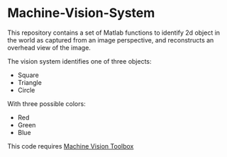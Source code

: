 # Machine-Vision-System

This repository contains a set of Matlab functions to identify 2d object in the world as captured from an image perspective, and reconstructs an overhead view of the image.

The vision system identifies one of three objects:

* Square
* Triangle
* Circle

With three possible colors:

* Red
* Green
* Blue

This code requires [Machine Vision Toolbox](http://www.petercorke.com/Machine_Vision_Toolbox.html)